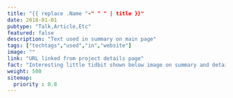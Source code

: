```yaml
---
title: "{{ replace .Name "-" " " | title }}"
date: 2018-01-01
pubtype: "Talk,Article,Etc"
featured: false
description: "Text used in summary on main page"
tags: ["techtags","used","in","website"]
image: ""
link: "URL linked from project details page"
fact: "Interesting little tidbit shown below image on summary and detail page"
weight: 500
sitemap:
  priority : 0.8
---
```

